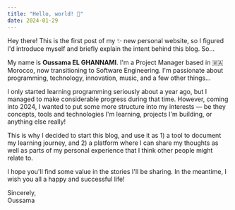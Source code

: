 ```yaml
---
title: "Hello, world! 👋"
date: 2024-01-29
---
```


Hey there! This is the first post of my ✨ new personal website, so I figured I'd introduce myself and briefly explain the intent behind this blog. So...

My name is **Oussama EL GHANNAMI**. I'm a Project Manager based in 🇲🇦 Morocco, now transitioning to Software Engineering. I'm passionate about programming, technology, innovation, music, and a few other things…

I only started learning programming seriously about a year ago, but I managed to make considerable progress during that time. However, coming into 2024, I wanted to put some more structure into my interests — be they concepts, tools and technologies I'm learning, projects I'm building, or anything else really!

This is why I decided to start this blog, and use it as 1) a tool to document my learning journey, and 2) a platform where I can share my thoughts as well as parts of my personal experience that I think other people might relate to.

I hope you'll find some value in the stories I'll be sharing. In the meantime, I wish you all a happy and successful life!

Sincerely,<br>
Oussama
